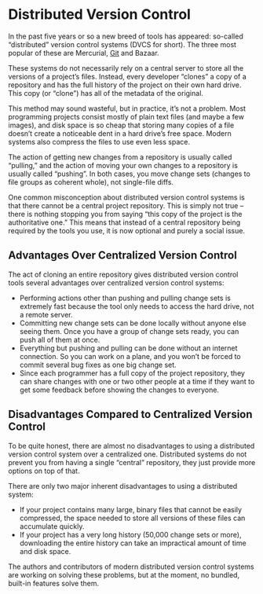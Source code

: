 # Distributed Version Control

In the past five years or so a new breed of tools has appeared: so-called “distributed” version control systems \(DVCS for short\). The three most popular of these are Mercurial, [Git](http://www.atlassian.com/git/) and Bazaar.

These systems do not necessarily rely on a central server to store all the versions of a project’s files. Instead, every developer “clones” a copy of a repository and has the full history of the project on their own hard drive. This copy \(or “clone”\) has all of the metadata of the original.

This method may sound wasteful, but in practice, it’s not a problem. Most programming projects consist mostly of plain text files \(and maybe a few images\), and disk space is so cheap that storing many copies of a file doesn’t create a noticeable dent in a hard drive’s free space. Modern systems also compress the files to use even less space.

The action of getting new changes from a repository is usually called “pulling,” and the action of moving your own changes to a repository is usually called “pushing”. In both cases, you move change sets \(changes to file groups as coherent whole\), not single-file diffs.

One common misconception about distributed version control systems is that there cannot be a central project repository. This is simply not true – there is nothing stopping you from saying “this copy of the project is the authoritative one.” This means that instead of a central repository being required by the tools you use, it is now optional and purely a social issue.

## Advantages Over Centralized Version Control

The act of cloning an entire repository gives distributed version control tools several advantages over centralized version control systems:

* Performing actions other than pushing and pulling change sets is extremely fast because the tool only needs to access the hard drive, not a remote server.
* Committing new change sets can be done locally without anyone else seeing them. Once you have a group of change sets ready, you can push all of them at once.
* Everything but pushing and pulling can be done without an internet connection. So you can work on a plane, and you won’t be forced to commit several bug fixes as one big change set.
* Since each programmer has a full copy of the project repository, they can share changes with one or two other people at a time if they want to get some feedback before showing the changes to everyone.

## Disadvantages Compared to Centralized Version Control

To be quite honest, there are almost no disadvantages to using a distributed version control system over a centralized one. Distributed systems do not prevent you from having a single “central” repository, they just provide more options on top of that.

There are only two major inherent disadvantages to using a distributed system:

* If your project contains many large, binary files that cannot be easily compressed, the space needed to store all versions of these files can accumulate quickly.
* If your project has a very long history \(50,000 change sets or more\), downloading the entire history can take an impractical amount of time and disk space.

The authors and contributors of modern distributed version control systems are working on solving these problems, but at the moment, no bundled, built-in features solve them.




